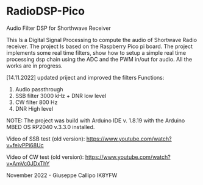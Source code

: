 # RadioDSP-Pico
Audio Filter DSP for Shorthwave Receiver

This Is a Digital Signal Processing to compute the audio of Shortwave Radio receiver. The project Is based on the Raspberry Pico pi board. The project implements some real time filters, show how to setup a simple real time processing dsp chain using the ADC and the PWM in/out for audio. All the works are in progress. 

[14.11.2022] updated priject and improved the filters
  Functions:
  1. Audio passthrough 
  2. SSB filter 3000 kHz + DNR low level
  3. CW  filter 800  Hz
  4. DNR High level

NOTE: The project was build with Arduino IDE v. 1.8.19 with the Arduino MBED OS RP2040 v.3.3.0 installed.

Video of SSB test (old version):  https://www.youtube.com/watch?v=feivPPi68Uc

Video of CW  test (old version):  https://www.youtube.com/watch?v=AmVc0JDxThY
    

November 2022 - Giuseppe Callipo IK8YFW

